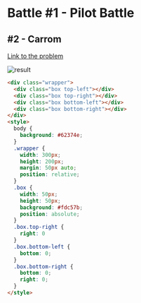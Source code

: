 # Battle #1 - Pilot Battle

## #2 - Carrom

[Link to the problem](https://cssbattle.dev/play/2)

![result](./images/2-carrom.png)

```html
<div class="wrapper">
  <div class="box top-left"></div>
  <div class="box top-right"></div>
  <div class="box bottom-left"></div>
  <div class="box bottom-right"></div>  
</div>
<style>
  body {
    background: #62374e;
  }
  .wrapper {
    width: 300px;
    height: 200px;
    margin: 50px auto;
    position: relative;
  }
  .box {
    width: 50px;
    height: 50px;
    background: #fdc57b;
    position: absolute;
  }
  .box.top-right {
    right: 0
  }
  .box.bottom-left {
    bottom: 0;
  }
  .box.bottom-right {
    bottom: 0;
    right: 0;
  }
</style>
```
